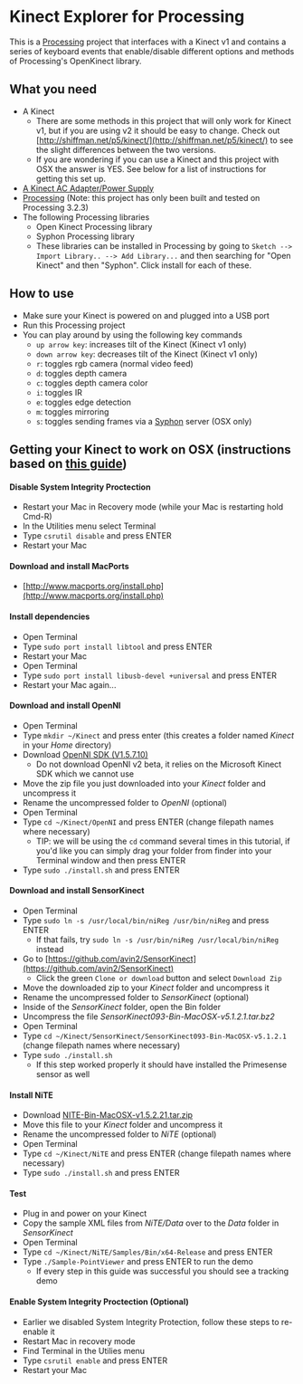 # Kinect Explorer for Processing

This is a [Processing](https://processing.org/) project that interfaces with a Kinect v1 and contains a series of keyboard events that enable/disable different options and methods of Processing's OpenKinect library. 

## What you need  
* A Kinect
    * There are some methods in this project that will only work for Kinect v1, but if you are using v2 it should be easy to change. Check out [http://shiffman.net/p5/kinect/](http://shiffman.net/p5/kinect/) to see the slight differences between the two versions.
    * If you are wondering if you can use a Kinect and this project with OSX the answer is YES. See below for a list of instructions for getting this set up.
* [A Kinect AC Adapter/Power Supply](https://www.amazon.com/gp/product/B004IXRXGY/ref=oh_aui_detailpage_o02_s00?ie=UTF8&psc=1)
* [Processing](https://processing.org/) (Note: this project has only been built and tested on Processing 3.2.3)
* The following Processing libraries
    * Open Kinect Processing library 
    * Syphon Processing library
    * These libraries can be installed in Processing by going to `Sketch --> Import Library.. --> Add Library...` and then searching for "Open Kinect" and then "Syphon". Click install for each of these.
    
## How to use
* Make sure your Kinect is powered on and plugged into a USB port
* Run this Processing project
* You can play around by using the following key commands
    * `up arrow key`: increases tilt of the Kinect (Kinect v1 only)
    * `down arrow key`: decreases tilt of the Kinect (Kinect v1 only)
    * `r`: toggles rgb camera (normal video feed)
    * `d`: toggles depth camera
    * `c`: toggles depth camera color
    * `i`: toggles IR
    * `e`: toggles edge detection
    * `m`: toggles mirroring
    * `s`: toggles sending frames via a [Syphon](http://syphon.v002.info/) server (OSX only)
    
## Getting your Kinect to work on OSX (instructions based on [this guide](https://creativevreality.wordpress.com/2016/01/26/setting-up-the-kinect-on-osx-el-capitan/))

#### Disable System Integrity Proctection
* Restart your Mac in Recovery mode (while your Mac is restarting hold Cmd-R)
* In the Utilities menu select Terminal
* Type `csrutil disable` and press ENTER
* Restart your Mac

#### Download and install MacPorts
* [http://www.macports.org/install.php](http://www.macports.org/install.php)

#### Install dependencies
* Open Terminal
* Type `sudo port install libtool` and press ENTER
* Restart your Mac
* Open Terminal
* Type `sudo port install libusb-devel +universal` and press ENTER
* Restart your Mac again...

#### Download and install OpenNI
* Open Terminal
* Type `mkdir ~/Kinect` and press enter (this creates a folder named _Kinect_ in your _Home_ directory)
* Download [OpenNI SDK (V1.5.7.10)](https://mega.nz/#!yJwg1DJS!uJiLY4180QGXjKp7sze8S3eDVU71NHiMrXRq0TA7QpU)
    * Do not download OpenNI v2 beta, it relies on the Microsoft Kinect SDK which we cannot use
* Move the zip file you just downloaded into your _Kinect_ folder and uncompress it
* Rename the uncompressed folder to _OpenNI_ (optional)
* Open Terminal
* Type `cd ~/Kinect/OpenNI` and press ENTER (change filepath names where necessary)
    * TIP: we will be using the `cd` command several times in this tutorial, if you'd like you can simply drag your folder from finder into your Terminal window and then press ENTER
* Type `sudo ./install.sh` and press ENTER
    
#### Download and install SensorKinect
* Open Terminal
* Type `sudo ln -s /usr/local/bin/niReg /usr/bin/niReg` and press ENTER
    * If that fails, try `sudo ln -s /usr/bin/niReg /usr/local/bin/niReg` instead
* Go to [https://github.com/avin2/SensorKinect](https://github.com/avin2/SensorKinect) 
    * Click the green `Clone or download` button and select `Download Zip`
* Move the downloaded zip to your _Kinect_ folder and uncompress it
* Rename the uncompressed folder to _SensorKinect_ (optional)
* Inside of the _SensorKinect_ folder, open the Bin folder
* Uncompress the file _SensorKinect093-Bin-MacOSX-v5.1.2.1.tar.bz2_
* Open Terminal
* Type `cd ~/Kinect/SensorKinect/SensorKinect093-Bin-MacOSX-v5.1.2.1` (change filepath names where necessary)
* Type `sudo ./install.sh`
    * If this step worked properly it should have installed the Primesense sensor as well
  
#### Install NiTE
* Download [NITE-Bin-MacOSX-v1.5.2.21.tar.zip](https://onedrive.live.com/?cid=33B0FE678911B037&id=33B0FE678911B037%21573&parId=33B0FE678911B037%21574&action=locate)
* Move this file to your _Kinect_ folder and uncompress it
* Rename the uncompressed folder to _NiTE_ (optional)
* Open Terminal
* Type `cd ~/Kinect/NiTE` and press ENTER (change filepath names where necessary)
* Type `sudo ./install.sh` and press ENTER

#### Test
* Plug in and power on your Kinect
* Copy the sample XML files from _NiTE/Data_ over to the _Data_ folder in _SensorKinect_
* Open Terminal
* Type `cd ~/Kinect/NiTE/Samples/Bin/x64-Release` and press ENTER
* Type `./Sample-PointViewer` and press ENTER to run the demo
    * If every step in this guide was successful you should see a tracking demo
  
#### Enable System Integrity Proctection (Optional)
* Earlier we disabled System Integrity Protection, follow these steps to re-enable it
* Restart Mac in recovery mode
* Find Terminal in the Utilies menu
* Type `csrutil enable` and press ENTER
* Restart your Mac
